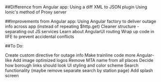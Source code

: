 ##Difference from Angular app:
Using a diff XML to JSON plugin
Using Ionic's method of Proxy server

##Improvements from Angular app:
Using Angular factory to deliver outage info across app (instead of repeating $http.get)
Cleaner structure - separating out JS services
Learn about AngularUI routing
Wrap up code in IIFE to prevent accidental conflicts

##To Do:

Create custom directive for outage info 
Make trainline code more Angular-like
Add image optimized logos
Remove MTA name from all places
Decide how borough links should look
UI styling and color scheme
Search functionality (maybe remove separate search by station page)
Add splash screen
